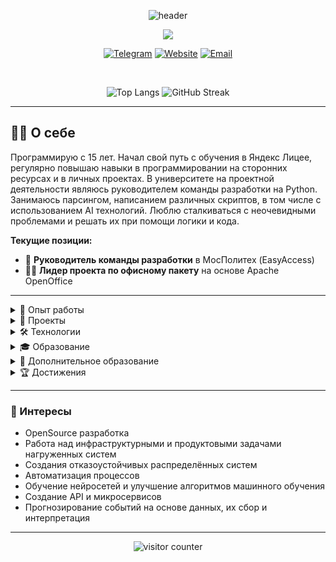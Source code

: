 <p align="center">
  <img src="https://capsule-render.vercel.app/api?type=waving&color=gradient&height=200&section=header&text=Привет!%20Я%20Егор%20Деев&fontSize=40&fontAlign=50" alt="header"/>
</p>

<p align="center">
  <img src="https://readme-typing-svg.herokuapp.com/?lines=Backend+Developer;Team+Lead;Python+%26+C%2B%2B+Developer;System+Developer;Always+learning+new+things&center=true&size=25"/>
</p>

<p align="center">
  <a href="https://t.me/Egor_Deev"><img src="https://img.shields.io/badge/Telegram-2CA5E0?style=for-the-badge&logo=telegram&logoColor=white" alt="Telegram"/></a>
  <a href="https://deev.space"><img src="https://img.shields.io/badge/Website-4285F4?style=for-the-badge&logo=google-chrome&logoColor=white" alt="Website"/></a>
  <a href="mailto:egor@deev.space"><img src="https://img.shields.io/badge/Email-D14836?style=for-the-badge&logo=gmail&logoColor=white" alt="Email"/></a>
</p>

<br />

<p align="center">
  <img src="https://github-readme-stats.vercel.app/api/top-langs/?username=DeevEV&layout=compact&hide_title=true&langs_count=10" alt="Top Langs"/>
  <img src="https://github-readme-streak-stats.herokuapp.com?user=IGlek&hide_border=true&date_format=M%20j%5B%2C%20Y%5D" alt="GitHub Streak"/>
</p>

---

## 👨‍💻 О себе

Программирую с 15 лет. Начал свой путь с обучения в Яндекс Лицее, регулярно повышаю навыки в программировании на сторонних ресурсах и в личных проектах. В университете на проектной деятельности являюсь руководителем команды разработки на Python. Занимаюсь парсингом, написанием различных скриптов, в том числе с использованием AI технологий. Люблю сталкиваться с неочевидными проблемами и решать их при помощи логики и кода.

**Текущие позиции:**
- 🚀 **Руководитель команды разработки** в МосПолитех (EasyAccess)
- 👨‍💼 **Лидер проекта по офисному пакету** на основе Apache OpenOffice

---

<details>
<summary>💼 Опыт работы</summary>

### Руководитель команды разработки
**МосПолитех** • *2024 - настоящее время*

Руководство разработки скриптов и алгоритмов на Python для расширения веб-доступности EasyAccess.

- Разработка backend-части с обработкой API запросов на Django
- Управление и контроль за выполнением командой разработки крупных задач
- Создание структуры API запросов
- Реализация запросов к БД на PostgreSQL
- Настройка Docker

**Стек:** Python, Django, Docker, PostgreSQL

### Лидер проекта по офисному пакету
**МосПолитех** • *2024 - настоящее время*

Руководство разработкой офисного пакета на основе исходного кода Apache OpenOffice с последующей специализацией под нужды российского бизнеса.

- Разработка backend-части с доработкой сырых функций OpenOffice
- Управление и контроль за выполнением командой разработки поставленных задач
- Создание и структуризация упрощённого и более специализированного нового интерфейса
- Написание маркета шаблонов ГОСТов
- Доработка табличного редактора

**Стек:** C++, Docker, OpenOffice

</details>

<details>
<summary>🚀 Проекты</summary>

### Aboot - 17.3k+ пользователей
*Многофункциональный Telegram-бот для упоминания пользователей внутри чатов*

- 9 команд, 8 текстовых ивентов и 4 нативные функции
- Распознавание имён и запись в начальной форме
- Запись и обработка данных о группах в обширную БД
- Конвертация голосовых сообщений в текст при помощи фреймворка gTTS
- Сложный алгоритм оповещения пользователя при упоминании имени в чате

**Стек:** Python, Asyncio, SQLite, Aiogram, gTTS

### School Tale
*Приложение на Python для ведения школьного расписания и записи заметок*

- Функциональный интерфейс на PyQT
- Система кастомизации расписания
- Связка дат заметок с днями недели
- Широкая фильтрация задач

**Стек:** PyQT, SQLite

### deev.space / deev.su - 20 посещений/мес.
*Личный сайт с информацией обо мне, контактной информацией, достижениями и вкладками с проектами*

- Развёртывание сервера на Nginx
- Управление сайтом на Django
- Разработка интерфейса с использованием Bootstrap и готовых темплейтов
- Шаблонизация HTML кода с использованием Jinja логики
- Привязка БД и метрик Яндекса

**Стек:** Django, SQLite, Nginx, Bootstrap

### Quest Applicant
*Приложение на С++ для сортировки студентов по их направлению, прописке и ФИО*

- Функциональный интерфейс WinForms
- Заполняемые формы во внешних окнах
- Кастомный интерфейс всех иконок
- Статистические графики

**Стек:** C++, WinForms, SQLite

**Также на GitHub:** 1 игра и 4 tg-бота

</details>

<details>
<summary>🛠️ Технологии</summary>

### Backend
<p align="left">
  <img src="https://img.shields.io/badge/Python-3776AB?style=for-the-badge&logo=python&logoColor=white" />
  <img src="https://img.shields.io/badge/C-00599C?style=for-the-badge&logo=c&logoColor=white" />
  <img src="https://img.shields.io/badge/C++-00599C?style=for-the-badge&logo=c%2B%2B&logoColor=white" />
  <img src="https://img.shields.io/badge/Django-092E20?style=for-the-badge&logo=django&logoColor=white" />
  <img src="https://img.shields.io/badge/Asyncio-3776AB?style=for-the-badge&logo=python&logoColor=white" />
</p>

### Frontend
<p align="left">
  <img src="https://img.shields.io/badge/HTML5-E34F26?style=for-the-badge&logo=html5&logoColor=white" />
  <img src="https://img.shields.io/badge/CSS3-1572B6?style=for-the-badge&logo=css3&logoColor=white" />
  <img src="https://img.shields.io/badge/Bootstrap-563D7C?style=for-the-badge&logo=bootstrap&logoColor=white" />
  <img src="https://img.shields.io/badge/Figma-F24E1E?style=for-the-badge&logo=figma&logoColor=white" />
</p>

### DevOps & Tools
<p align="left">
  <img src="https://img.shields.io/badge/Docker-2496ED?style=for-the-badge&logo=docker&logoColor=white" />
  <img src="https://img.shields.io/badge/Kubernetes-326CE5?style=for-the-badge&logo=kubernetes&logoColor=white" />
  <img src="https://img.shields.io/badge/Nginx-009639?style=for-the-badge&logo=nginx&logoColor=white" />
  <img src="https://img.shields.io/badge/GitLab-FCA326?style=for-the-badge&logo=gitlab&logoColor=white" />
  <img src="https://img.shields.io/badge/Git-F05032?style=for-the-badge&logo=git&logoColor=white" />
</p>

### Databases
<p align="left">
  <img src="https://img.shields.io/badge/PostgreSQL-336791?style=for-the-badge&logo=postgresql&logoColor=white" />
  <img src="https://img.shields.io/badge/SQLite-003B57?style=for-the-badge&logo=sqlite&logoColor=white" />
</p>

</details>

<details>
<summary>🎓 Образование</summary>

### Московский Политехнический Университет
**Системная и программная инженерия** • *2024 - настоящее время*

- Изучение алгоритмов и структур данных
- Практика с различными базовыми алгоритмами для низкоуровневых языков
- Анализ математических алгоритмов
- Изучение C++ в контексте системного программирования
- Изучение PostgreSQL и структуры базы данных

### Рязанский Государственный Радиотехнический Университет
**Фундаментальная информатика и информационные технологии** • *2022 - 2024*

- Создание, поддержка и администрирование информационно-коммуникационных систем и баз данных
- Разработка и тестирование программного обеспечения
- Управление информационными ресурсами
- Формирование навыков алгоритмического мышления
- Разработка оригинальных алгоритмов и интеллектуальные программные системы

</details>

<details>
<summary>📜 Дополнительное образование</summary>

### Управление инвестиционными проектами
**Московский Политех** • *2024 - настоящее время*
- Обучение основам и продвинутым методам управления инвестиционными проектами
- Разработка финансовых моделей
- Управление рисками и анализ внутренней и внешней среды проектов
- Расчёт бизнес-планов

### Введение в программирование (C++)
**Stepic** • *2022 - 2023* • Сертификат: 2759904
- Практические основы программирования на С++
- Изучение базовых конструкций языка

### Основы промышленного программирования на Python
**Яндекс Лицей / Норильск IT-Cube** • *2021 - 2022* • Сертификат: 2202 54726
- Изучение сложных алгоритмов и решение неординарных задач
- Работа с фреймворками: Pygame, PyQT, Request, Aiogram
- Изучение структуры и создания базы данных SQLite

### Основы программирования на языке Python
**Яндекс Лицей / Норильск IT-Cube** • *2020 - 2021* • Сертификат: 2101 54726
- Обучение основам и базовым библиотекам
- Изучение PEP8

</details>

<details>
<summary>🏆 Достижения</summary>

### Международный конкурс научно-практических работ
**2 место в номинации «Научно-исследовательская работа»**

*Тема:* «Разработка веб-интерфейса с адаптивным дизайном для пользователей с особыми возможностями здоровья в системе 1С»

В рамках Международной конференции «Наукоёмкие технологии - основа современного цифрового промышленного производства»

</details>

---

### 🌟 Интересы

- OpenSource разработка
- Работа над инфраструктурными и продуктовыми задачами нагруженных систем
- Создания отказоустойчивых распределённых систем
- Автоматизация процессов
- Обучение нейросетей и улучшение алгоритмов машинного обучения
- Создание API и микросервисов
- Прогнозирование событий на основе данных, их сбор и интерпретация

---

<p align="center">
  <img src="https://komarev.com/ghpvc/?username=IGlek&color=blue&base=348" alt="visitor counter"/>
</p>

